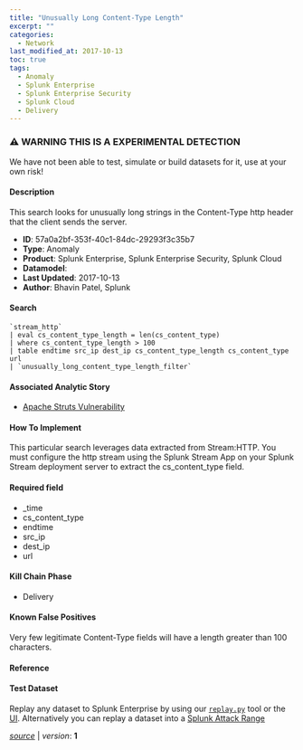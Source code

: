 ```yaml
---
title: "Unusually Long Content-Type Length"
excerpt: ""
categories:
  - Network
last_modified_at: 2017-10-13
toc: true
tags:
  - Anomaly
  - Splunk Enterprise
  - Splunk Enterprise Security
  - Splunk Cloud
  - Delivery
---
```


### ⚠️ WARNING THIS IS A EXPERIMENTAL DETECTION
We have not been able to test, simulate or build datasets for it, use at your own risk!


#### Description

This search looks for unusually long strings in the Content-Type http header that the client sends the server.

- **ID**: 57a0a2bf-353f-40c1-84dc-29293f3c35b7
- **Type**: Anomaly
- **Product**: Splunk Enterprise, Splunk Enterprise Security, Splunk Cloud
- **Datamodel**: 
- **Last Updated**: 2017-10-13
- **Author**: Bhavin Patel, Splunk



#### Search

```
`stream_http` 
| eval cs_content_type_length = len(cs_content_type) 
| where cs_content_type_length > 100 
| table endtime src_ip dest_ip cs_content_type_length cs_content_type url 
| `unusually_long_content_type_length_filter`
```

#### Associated Analytic Story
* [Apache Struts Vulnerability](/stories/apache_struts_vulnerability)


#### How To Implement
This particular search leverages data extracted from Stream:HTTP. You must configure the http stream using the Splunk Stream App on your Splunk Stream deployment server to extract the cs_content_type field.

#### Required field
* _time
* cs_content_type
* endtime
* src_ip
* dest_ip
* url


#### Kill Chain Phase
* Delivery


#### Known False Positives
Very few legitimate Content-Type fields will have a length greater than 100 characters.




#### Reference


#### Test Dataset
Replay any dataset to Splunk Enterprise by using our [`replay.py`](https://github.com/splunk/attack_data#using-replaypy) tool or the [UI](https://github.com/splunk/attack_data#using-ui).
Alternatively you can replay a dataset into a [Splunk Attack Range](https://github.com/splunk/attack_range#replay-dumps-into-attack-range-splunk-server)




[*source*](https://github.com/splunk/security_content/tree/develop/detections/experimental/network/unusually_long_content-type_length.yml) \| *version*: **1**